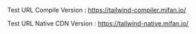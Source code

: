 Test URL Compile Version :  https://tailwind-compiler.mifan.io/ 

Test URL Native CDN Version : https://tailwind-native.mifan.io/ 